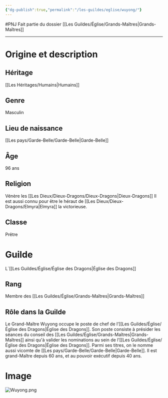 ```yaml
---
{"dg-publish":true,"permalink":"/les-guildes/eglise/wuyong/"}
---
```


#PNJ 
Fait partie du dossier [[Les Guildes/Église/Grands-Maîtres\|Grands-Maîtres]]

-------

# Origine et description
## Héritage
[[Les Héritages/Humains\|Humains]]
## Genre
Masculin
## Lieu de naissance
[[Les pays/Garde-Belle/Garde-Belle\|Garde-Belle]]
## Âge
96 ans
## Religion
Vénère les [[Les Dieux/Dieux-Dragons/Dieux-Dragons\|Dieux-Dragons]]
Il est aussi connu pour être le héraut de [[Les Dieux/Dieux-Dragons/Elmyra\|Elmyra]] la victorieuse.
## Classe
Prêtre
# Guilde
L´[[Les Guildes/Église/Église des Dragons\|Église des Dragons]]
## Rang
Membre des [[Les Guildes/Église/Grands-Maîtres\|Grands-Maîtres]]
## Rôle dans la Guilde
Le Grand-Maître Wuyong occupe le poste de chef de l’[[Les Guildes/Église/Église des Dragons\|Église des Dragons]]. Son poste consiste à présider les séances du conseil des [[Les Guildes/Église/Grands-Maîtres\|Grands-Maîtres]] ainsi qu'à valider les nominations au sein de l’[[Les Guildes/Église/Église des Dragons\|Église des Dragons]].
Parmi ses titres, on le nomme aussi vicomte de [[Les pays/Garde-Belle/Garde-Belle\|Garde-Belle]].
Il est grand-Maître depuis 60 ans, et au pouvoir exécutif depuis 40 ans.
# Image
![Wuyong.png](/img/user/_Images/Wuyong.png)
